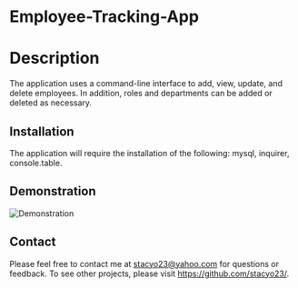 # Employee-Tracking-App

# Description

The application uses a command-line interface to add, view, update, and delete employees. In addition, roles and departments can be added or deleted as necessary. 

## Installation

The application will require the installation of the following: mysql, inquirer, console.table.

## Demonstration
![Demonstration](ETA.gif)

 ## Contact
  Please feel free to contact me at stacyo23@yahoo.com for questions or feedback. 
  To see other projects, please visit https://github.com/stacyo23/.
